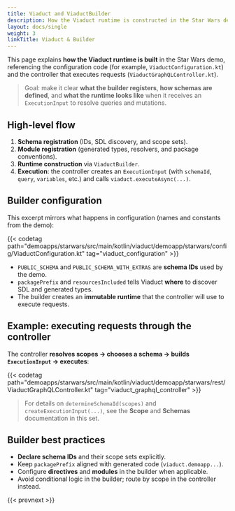 ```yaml
---
title: Viaduct and ViaductBuilder
description: How the Viaduct runtime is constructed in the Star Wars demo using ViaductBuilder.
layout: docs/single
weight: 3
linkTitle: Viaduct & Builder
---
```


This page explains **how the Viaduct runtime is built** in the Star Wars demo, referencing the configuration code
(for example, `ViaductConfiguration.kt`) and the controller that executes requests (`ViaductGraphQLController.kt`).

> Goal: make it clear **what the builder registers**, **how schemas are defined**, and **what the runtime looks like**
> when it receives an `ExecutionInput` to resolve queries and mutations.

## High-level flow

1. **Schema registration** (IDs, SDL discovery, and scope sets).
2. **Module registration** (generated types, resolvers, and package conventions).
3. **Runtime construction** via `ViaductBuilder`.
4. **Execution**: the controller creates an `ExecutionInput` (with `schemaId`, `query`, `variables`, etc.) and calls
   `viaduct.executeAsync(...)`.

## Builder configuration

This excerpt mirrors what happens in configuration (names and constants from the demo):

{{< codetag path="demoapps/starwars/src/main/kotlin/viaduct/demoapp/starwars/config/ViaductConfiguration.kt" tag="viaduct_configuration" >}}


- `PUBLIC_SCHEMA` and `PUBLIC_SCHEMA_WITH_EXTRAS` are **schema IDs** used by the demo.
- `packagePrefix` and `resourcesIncluded` tells Viaduct **where** to discover SDL and generated types.
- The builder creates an **immutable runtime** that the controller will use to execute requests.

## Example: executing requests through the controller

The controller **resolves scopes → chooses a schema → builds `ExecutionInput` → executes**:

{{< codetag path="demoapps/starwars/src/main/kotlin/viaduct/demoapp/starwars/rest/ViaductGraphQLController.kt" tag="viaduct_graphql_controller" >}}

> For details on `determineSchemaId(scopes)` and `createExecutionInput(...)`, see the **Scope** and **Schemas**
> documentation in this set.

## Builder best practices

- **Declare schema IDs** and their scope sets explicitly.
- Keep `packagePrefix` aligned with generated code (`viaduct.demoapp...`).
- Configure **directives** and **modules** in the builder when applicable.
- Avoid conditional logic in the builder; route by scope in the controller instead.

{{< prevnext >}}
